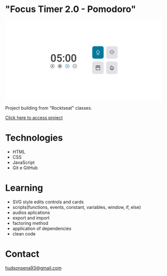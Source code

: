 # "Focus Timer 2.0 - Pomodoro"

![preview](./focusTimer2.0.png)

Project building from "Rocktseat" classes.

[Click here to access project](https://hudsonsena.github.io/DesafioProjeto08/)

# Technologies

- HTML
- CSS
- JavaScript
- Git e GitHub

# Learning

- SVG style edits controls and cards
- scripts(functions, events, constant, variables, window, if, else)
- audios aplications
- export and import
- factoring method
- application of dependencies
- clean code

# Contact

hudsonsena93@gmail.com